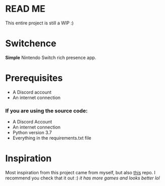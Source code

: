 # READ ME
This entire project is still a WIP :)

# Switchence
**Simple** Nintendo Switch rich presence app.

# Prerequisites
* A Discord account
* An internet connection

### If you are using the source code:
* A Discord Account
* An internet connection
* Python version 3.7
* Everything in the requirements.txt file

# Inspiration
Most inspiration from this project came from myself, but also [this](https://github.com/Da532/NS-RPC) repo. I recommend you check that it out :) *it has more games and looks better lol*
